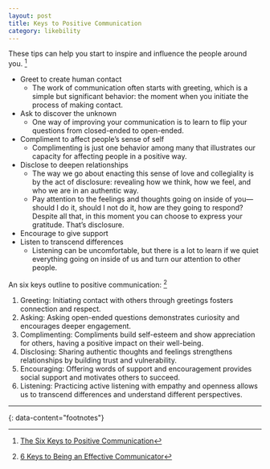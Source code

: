 ```yaml
---
layout: post
title: Keys to Positive Communication
category: likebility
---
```


These tips can help you start to inspire and influence the people around you. [^1]

- Greet to create human contact
  - The work of communication often starts with greeting, which is a simple but significant behavior: the moment when you initiate the process of making contact.
- Ask to discover the unknown
  - One way of improving your communication is to learn to flip your questions from closed-ended to open-ended.
- Compliment to affect people’s sense of self
  - Complimenting is just one behavior among many that illustrates our capacity for affecting people in a positive way.
- Disclose to deepen relationships
  - The way we go about enacting this sense of love and collegiality is by the act of disclosure: revealing how we think, how we feel, and who we are in an authentic way.
  - Pay attention to the feelings and thoughts going on inside of you—should I do it, should I not do it, how are they going to respond? Despite all that, in this moment you can choose to express your gratitude. That’s disclosure.
- Encourage to give support
- Listen to transcend differences
  - Listening can be uncomfortable, but there is a lot to learn if we quiet everything going on inside of us and turn our attention to other people.

An six keys outline to positive communication: [^2]
1. Greeting: Initiating contact with others through greetings fosters connection and respect.
2. Asking: Asking open-ended questions demonstrates curiosity and encourages deeper engagement.
3. Complimenting: Compliments build self-esteem and show appreciation for others, having a positive impact on their well-being.
4. Disclosing: Sharing authentic thoughts and feelings strengthens relationships by building trust and vulnerability.
5. Encouraging: Offering words of support and encouragement provides social support and motivates others to succeed.
6. Listening: Practicing active listening with empathy and openness allows us to transcend differences and understand different perspectives.


---
{: data-content="footnotes"}

[^1]: [The Six Keys to Positive Communication](https://greatergood.berkeley.edu/article/item/the_six_keys_to_positive_communication)
[^2]: [6 Keys to Being an Effective Communicator](https://medium.com/becoming-you/6-keys-to-being-assertive-e761cf9cbba4)
